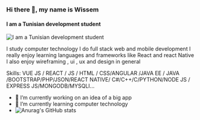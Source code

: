 



### Hi there 👋, my name is Wissem
#### I am a Tunisian development student 
![I am a Tunisian development student ](https://encrypted-tbn0.gstatic.com/images?q=tbn:ANd9GcSv7t8wAuawTBp5fVQwvqJwLYJ7uSZ16inNGg&usqp=CAU )

I study computer technology I do full stack web and mobile development I really enjoy learning languages and frameworks like React and react Native I also enjoy wireframing , ui , ux and design in general

Skills: VUE JS / REACT / JS / HTML / CSS/ANGULAR /JAVA EE / JAVA  /BOOTSTRAP/PHP/JSON/REACT NATIVE/ C#/C++/C/PYTHON/NODE JS / EXPRESS JS/MONGODB/MYSQLI...

- 🔭 I’m currently working on an idea of a big app 
- 🌱 I’m currently learning computer technology 
- ![Anurag's GitHub stats](https://github-readme-stats.vercel.app/api?username=saadliwissem&theme=codeSTACKr_icons=true)




